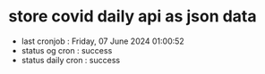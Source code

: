 # store covid daily api as json data

- last cronjob : Friday, 07 June 2024 01:00:52
- status og cron : success
- status daily cron : success
      
      